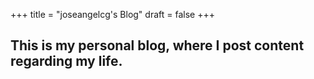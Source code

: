 +++
title = "joseangelcg's Blog"
draft = false
+++

## This is my personal blog, where I post content regarding my life.
